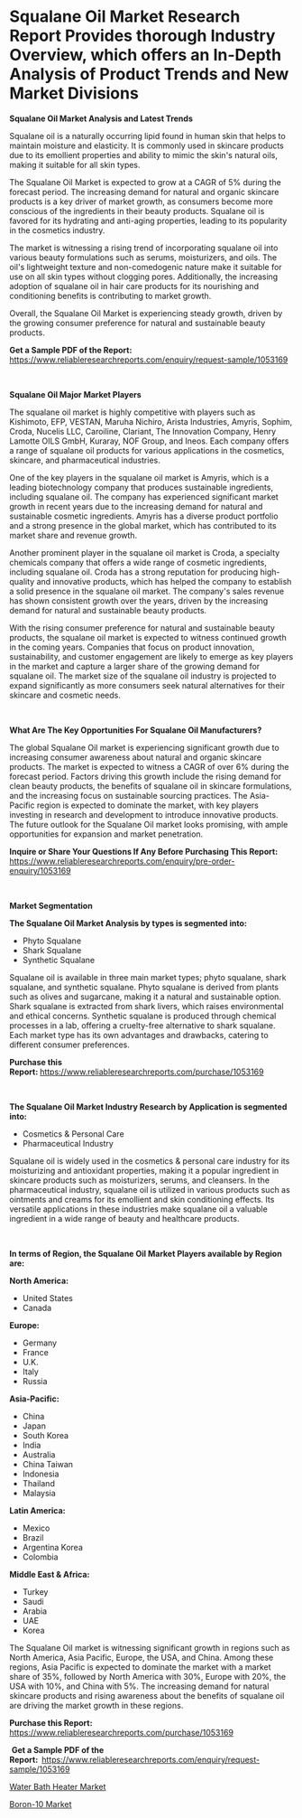 <p><h1>Squalane Oil Market Research Report Provides thorough Industry Overview, which offers an In-Depth Analysis of Product Trends and New Market Divisions</h1></p><p><strong>Squalane Oil Market Analysis and Latest Trends</strong></p>
<p><p>Squalane oil is a naturally occurring lipid found in human skin that helps to maintain moisture and elasticity. It is commonly used in skincare products due to its emollient properties and ability to mimic the skin's natural oils, making it suitable for all skin types.</p><p>The Squalane Oil Market is expected to grow at a CAGR of 5% during the forecast period. The increasing demand for natural and organic skincare products is a key driver of market growth, as consumers become more conscious of the ingredients in their beauty products. Squalane oil is favored for its hydrating and anti-aging properties, leading to its popularity in the cosmetics industry.</p><p>The market is witnessing a rising trend of incorporating squalane oil into various beauty formulations such as serums, moisturizers, and oils. The oil's lightweight texture and non-comedogenic nature make it suitable for use on all skin types without clogging pores. Additionally, the increasing adoption of squalane oil in hair care products for its nourishing and conditioning benefits is contributing to market growth.</p><p>Overall, the Squalane Oil Market is experiencing steady growth, driven by the growing consumer preference for natural and sustainable beauty products.</p></p>
<p><strong>Get a Sample PDF of the Report:&nbsp;</strong> <a href="https://www.reliableresearchreports.com/enquiry/request-sample/1053169">https://www.reliableresearchreports.com/enquiry/request-sample/1053169</a></p>
<p>&nbsp;</p>
<p><strong>Squalane Oil Major Market Players</strong></p>
<p><p>The squalane oil market is highly competitive with players such as Kishimoto, EFP, VESTAN, Maruha Nichiro, Arista Industries, Amyris, Sophim, Croda, Nucelis LLC, Caroiline, Clariant, The Innovation Company, Henry Lamotte OILS GmbH, Kuraray, NOF Group, and Ineos. Each company offers a range of squalane oil products for various applications in the cosmetics, skincare, and pharmaceutical industries.</p><p>One of the key players in the squalane oil market is Amyris, which is a leading biotechnology company that produces sustainable ingredients, including squalane oil. The company has experienced significant market growth in recent years due to the increasing demand for natural and sustainable cosmetic ingredients. Amyris has a diverse product portfolio and a strong presence in the global market, which has contributed to its market share and revenue growth.</p><p>Another prominent player in the squalane oil market is Croda, a specialty chemicals company that offers a wide range of cosmetic ingredients, including squalane oil. Croda has a strong reputation for producing high-quality and innovative products, which has helped the company to establish a solid presence in the squalane oil market. The company's sales revenue has shown consistent growth over the years, driven by the increasing demand for natural and sustainable beauty products.</p><p>With the rising consumer preference for natural and sustainable beauty products, the squalane oil market is expected to witness continued growth in the coming years. Companies that focus on product innovation, sustainability, and customer engagement are likely to emerge as key players in the market and capture a larger share of the growing demand for squalane oil. The market size of the squalane oil industry is projected to expand significantly as more consumers seek natural alternatives for their skincare and cosmetic needs.</p></p>
<p>&nbsp;</p>
<p><strong>What Are The Key Opportunities For Squalane Oil Manufacturers?</strong></p>
<p><p>The global Squalane Oil market is experiencing significant growth due to increasing consumer awareness about natural and organic skincare products. The market is expected to witness a CAGR of over 6% during the forecast period. Factors driving this growth include the rising demand for clean beauty products, the benefits of squalane oil in skincare formulations, and the increasing focus on sustainable sourcing practices. The Asia-Pacific region is expected to dominate the market, with key players investing in research and development to introduce innovative products. The future outlook for the Squalane Oil market looks promising, with ample opportunities for expansion and market penetration.</p></p>
<p><strong>Inquire or Share Your Questions If Any Before Purchasing This Report:</strong> <a href="https://www.reliableresearchreports.com/enquiry/pre-order-enquiry/1053169">https://www.reliableresearchreports.com/enquiry/pre-order-enquiry/1053169</a></p>
<p>&nbsp;</p>
<p><strong>Market Segmentation</strong></p>
<p><strong>The Squalane Oil Market Analysis by types is segmented into:</strong></p>
<p><ul><li>Phyto Squalane</li><li>Shark Squalane</li><li>Synthetic Squalane</li></ul></p>
<p><p>Squalane oil is available in three main market types; phyto squalane, shark squalane, and synthetic squalane. Phyto squalane is derived from plants such as olives and sugarcane, making it a natural and sustainable option. Shark squalane is extracted from shark livers, which raises environmental and ethical concerns. Synthetic squalane is produced through chemical processes in a lab, offering a cruelty-free alternative to shark squalane. Each market type has its own advantages and drawbacks, catering to different consumer preferences.</p></p>
<p><strong>Purchase this Report:&nbsp;</strong><a href="https://www.reliableresearchreports.com/purchase/1053169">https://www.reliableresearchreports.com/purchase/1053169</a></p>
<p>&nbsp;</p>
<p><strong>The Squalane Oil Market Industry Research by Application is segmented into:</strong></p>
<p><ul><li>Cosmetics & Personal Care</li><li>Pharmaceutical Industry</li></ul></p>
<p><p>Squalane oil is widely used in the cosmetics & personal care industry for its moisturizing and antioxidant properties, making it a popular ingredient in skincare products such as moisturizers, serums, and cleansers. In the pharmaceutical industry, squalane oil is utilized in various products such as ointments and creams for its emollient and skin conditioning effects. Its versatile applications in these industries make squalane oil a valuable ingredient in a wide range of beauty and healthcare products.</p></p>
<p>&nbsp;</p>
<p><strong>In terms of Region, the Squalane Oil Market Players available by Region are:</strong></p>
<p>
    <p> <strong> North America: </strong>
        <ul>
            <li>United States</li>
            <li>Canada</li>
        </ul>
        </p> 
    <p> <strong> Europe: </strong>
        <ul>
            <li>Germany</li>
            <li>France</li>
            <li>U.K.</li>
            <li>Italy</li>
            <li>Russia</li>
        </ul>
        </p> 
    <p> <strong> Asia-Pacific: </strong>
        <ul>
            <li>China</li>
            <li>Japan</li>
            <li>South Korea</li>
            <li>India</li>
            <li>Australia</li>
            <li>China Taiwan</li>
            <li>Indonesia</li>
            <li>Thailand</li>
            <li>Malaysia</li>
        </ul>
        </p> 
    <p> <strong> Latin America: </strong>
        <ul>
            <li>Mexico</li>
            <li>Brazil</li>
            <li>Argentina Korea</li>
            <li>Colombia</li>
        </ul>
        </p> 
    <p> <strong> Middle East & Africa: </strong>
        <ul>
            <li>Turkey</li>
            <li>Saudi</li>
            <li>Arabia</li>
            <li>UAE</li>
            <li>Korea</li>
        </ul>
    </p>
    </p>
<p><p>The Squalane Oil market is witnessing significant growth in regions such as North America, Asia Pacific, Europe, the USA, and China. Among these regions, Asia Pacific is expected to dominate the market with a market share of 35%, followed by North America with 30%, Europe with 20%, the USA with 10%, and China with 5%. The increasing demand for natural skincare products and rising awareness about the benefits of squalane oil are driving the market growth in these regions.</p></p>
<p><strong>Purchase this Report: </strong><a href="https://www.reliableresearchreports.com/purchase/1053169">https://www.reliableresearchreports.com/purchase/1053169</a></p>
<p>&nbsp;<strong>Get a Sample PDF of the Report:&nbsp;&nbsp;</strong><a href="https://www.reliableresearchreports.com/enquiry/request-sample/1053169">https://www.reliableresearchreports.com/enquiry/request-sample/1053169</a></p>
<p><strong></strong></p>
<p><p><a href="https://issuu.com/reportprime-2/docs/water-bath-heater-market-size-2030.pptx">Water Bath Heater Market</a></p><p><a href="https://issuu.com/reportprime-2/docs/boron-10-market-size-2030.pptx">Boron-10 Market</a></p></p>